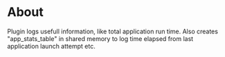 ﻿# About

Plugin logs usefull information, like total application run time. Also creates "app_stats_table" in shared memory to log time elapsed from last application launch attempt etc.
